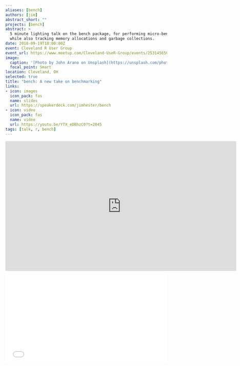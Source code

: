 ```yaml
---
aliases: [bench]
authors: [jim]
abstract_short: ""
projects: [bench]
abstract: >
  5 minute lighting talk on the bench package, for performing micro-benchmarks
  while also tracking memory allocations and garbage collections.
date: 2018-09-19T18:00:00Z
event: Cleveland R User Group
event_url: https://www.meetup.com/Cleveland-UseR-Group/events/253145650/
image:
  caption: '[Photo by John Arano on Unsplash](https://unsplash.com/photos/h4i9G-de7Po)'
  focal_point: Smart
location: Cleveland, OH
selected: true
title: "bench: A new take on benchmarking"
links:
- icon: images
  icon_pack: fas
  name: slides
  url: https://speakerdeck.com/jimhester/bench
- icon: video
  icon_pack: fas
  name: video
  url: https://youtu.be/YTX_eDBhzC0?t=2045
tags: [talk, r, bench]
---
```


<iframe width="720" height="405" src="https://www.youtube.com/embed/YTX_eDBhzC0?start=2045" frameborder="0" allow="accelerometer; autoplay; encrypted-media; gyroscope; picture-in-picture" allowfullscreen></iframe>

<div style="left: 0; width: 100%; height: 0; position: relative; padding-bottom: 56.1972%;"><iframe src="//speakerdeck.com/player/70f794a655aa42b09cfce4780fab8871" style="border: 0; top: 0; left: 0; width: 100%; height: 100%; position: absolute;" allowfullscreen scrolling="no" allow="encrypted-media"></iframe></div>
